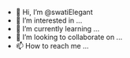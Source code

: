 - 👋 Hi, I’m @swatiElegant
- 👀 I’m interested in ...
- 🌱 I’m currently learning ...
- 💞️ I’m looking to collaborate on ...
- 📫 How to reach me ...

<!---
swatiElegant/swatiElegant is a ✨ special ✨ repository because its `README.md` (this file) appears on your GitHub profile.
You can click the Preview link to take a look at your changes.
--->

